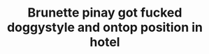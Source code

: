 ---
layout: post
title: Brunette pinay got fucked doggystyle and ontop position in hotel
duration: '12:21'
view: 984
rate: 2
video: 'https://flashservice.xvideos.com/embedframe/26670759'
category: 
 - amateur
 - beautiful
 - brunette
 - curvy
 - pinay
 - student
tags: 
 - pinay-sex
priority: 0.9
changefreq: daily
---